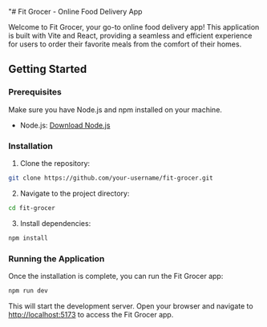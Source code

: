 "# Fit Grocer - Online Food Delivery App

Welcome to Fit Grocer, your go-to online food delivery app! This application is built with Vite and React, providing a seamless and efficient experience for users to order their favorite meals from the comfort of their homes.

## Getting Started

### Prerequisites

Make sure you have Node.js and npm installed on your machine.

- Node.js: [Download Node.js](https://nodejs.org/)

### Installation

1. Clone the repository:

```bash
git clone https://github.com/your-username/fit-grocer.git
```

2. Navigate to the project directory:
```bash
cd fit-grocer
```

3. Install dependencies:
```bash
npm install
```
### Running the Application
Once the installation is complete, you can run the Fit Grocer app:

```bash
npm run dev
```
This will start the development server. Open your browser and navigate to [http://localhost:5173](http://localhost:5173) to access the Fit Grocer app.
